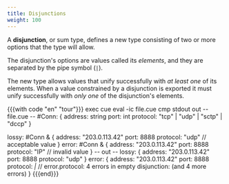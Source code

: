 ```yaml
---
title: Disjunctions
weight: 100
---
```


A **disjunction**, or sum type, defines a new type consisting of two or more
options that the type will allow.

The disjunction's options are values called its *elements*,
and they are separated by the pipe symbol (`|`).

The new type allows values that unify successfully with *at least one* of its elements.
When a value constrained by a disjunction is exported it must unify
successfully with *only one* of the disjunction's elements.
<!-- TODO: should we relax or refine this wording,
given that `x: 1 & ( 1 | int )` exports successfully? -->

{{{with code "en" "tour"}}}
exec cue eval -ic file.cue
cmp stdout out
-- file.cue --
#Conn: {
	address:  string
	port:     int
	protocol: "tcp" | "udp" | "sctp" | "dccp"
}

lossy: #Conn & {
	address:  "203.0.113.42"
	port:     8888
	protocol: "udp" // acceptable value
}
error: #Conn & {
	address:  "203.0.113.42"
	port:     8888
	protocol: "IP" // invalid value
}
-- out --
lossy: {
    address:  "203.0.113.42"
    port:     8888
    protocol: "udp"
}
error: {
    address:  "203.0.113.42"
    port:     8888
    protocol: _|_ // error.protocol: 4 errors in empty disjunction: (and 4 more errors)
}
{{{end}}}
